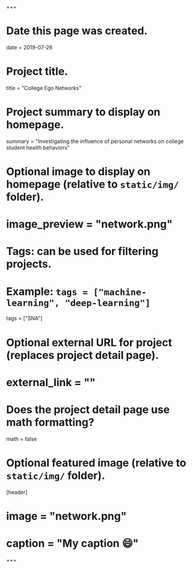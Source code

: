 +++
# Date this page was created.
date = 2019-07-26

# Project title.
title = "College Ego Networks"

# Project summary to display on homepage.
summary = "Investigating the influence of personal networks on college student health behaviors"

# Optional image to display on homepage (relative to `static/img/` folder).
# image_preview = "network.png"

# Tags: can be used for filtering projects.
# Example: `tags = ["machine-learning", "deep-learning"]`
 tags = ["SNA"]

# Optional external URL for project (replaces project detail page).
# external_link = ""

# Does the project detail page use math formatting?
math = false

# Optional featured image (relative to `static/img/` folder).
[header]
# image = "network.png"
# caption = "My caption :smile:"

+++
